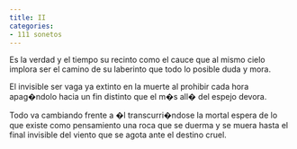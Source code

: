 ```yaml
---
title: II
categories:
- 111 sonetos
---
```


Es la verdad y el tiempo su recinto
como el cauce que al mismo cielo implora 
ser el camino de su laberinto 
que todo lo posible duda y mora. 

El invisible ser vaga ya extinto 
en la muerte al prohibir cada hora 
apag�ndolo hacia un fin distinto 
que el m�s all� del espejo devora. 

Todo va cambiando frente a �l 
transcurri�ndose la mortal espera
de lo que existe como pensamiento
una roca que se duerma y se muera 
hasta el final invisible del viento 
que se agota ante el destino cruel.
